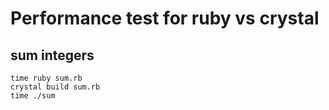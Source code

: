 # Performance test for ruby vs crystal

## sum integers

    time ruby sum.rb
	crystal build sum.rb
	time ./sum

